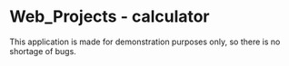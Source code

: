 # Web_Projects - calculator

This application is made for demonstration purposes
only, so there is no shortage of bugs.
